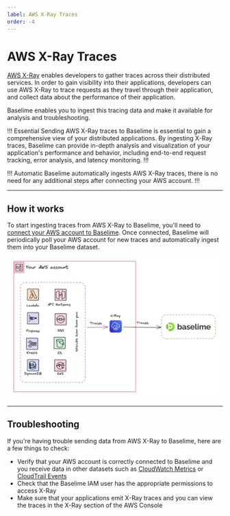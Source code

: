 ```yaml
---
label: AWS X-Ray Traces
order: -4
---
```


# AWS X-Ray Traces

[AWS X-Ray](https://aws.amazon.com/xray/) enables developers to gather traces across their distributed services. In order to gain visibility into their applications, developers can use AWS X-Ray to trace requests as they travel through their application, and collect data about the performance of their application.

Baselime enables you to ingest this tracing data and make it available for analysis and troubleshooting.

!!! Essential
Sending AWS X-Ray traces to Baselime is essential to gain a comprehensive view of your distributed applications. By ingesting X-Ray traces, Baselime can provide in-depth analysis and visualization of your application's performance and behavior, including end-to-end request tracking, error analysis, and latency monitoring.
!!!

!!! Automatic
Baselime automatically ingests AWS X-Ray traces, there is no need for any additional steps after connecting your AWS account.
!!!

---

## How it works

To start ingesting traces from AWS X-Ray to Baselime, you'll need to [connect your AWS account to Baselime](../readme.md). Once connected, Baselime will periodically poll your AWS account for new traces and automatically ingest them into your Baselime dataset.

![Sending X-Ray Traces to Baselime](../assets/images/illustrations/sending-data/xray.png)

---

## Troubleshooting

If you're having trouble sending data from AWS X-Ray to Baselime, here are a few things to check:

- Verify that your AWS account is correctly connected to Baselime and you receive data in other datasets such as [CloudWatch Metrics](./cloudwatch-metrics.md) or [CloudTrail Events](./cloudtrail.md)
- Check that the Baselime IAM user has the appropriate permissions to access X-Ray
- Make sure that your applications emit X-Ray traces and you can view the traces in the X-Ray section of the AWS Console
